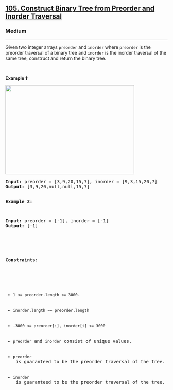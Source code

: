 <h2><a href="https://leetcode.com/problems/construct-binary-tree-from-preorder-and-inorder-traversal/description/">105. Construct Binary Tree from Preorder and Inorder Traversal</a></h2><h3>Medium</h3><hr><div><p>Given two integer arrays <code>preorder</code> and <code>inorder</code> where <code>preorder</code> is the preorder traversal of a binary tree and <code>inorder</code> is the inorder traversal of the same tree, construct and return the binary tree.

<p>&nbsp;</p>
<p><strong>Example 1:</strong></p>
<img alt="" src="https://assets.leetcode.com/uploads/2021/02/19/tree.jpg" style="width: 400px; height: 277px;">
<pre><strong>Input:</strong> preorder = [3,9,20,15,7], inorder = [9,3,15,20,7]
<strong>Output:</strong> [3,9,20,null,null,15,7]

<p><strong>Example 2:</strong></p>
<pre><strong>Input:</strong> preorder = [-1], inorder = [-1]
<strong>Output:</strong> [-1]
<p>&nbsp;</p>

<p><strong>Constraints:</strong></p>

<ul>
	<li><code>1 <= preorder.length <= 3000</code>.</li>
	<li><code>inorder.length == preorder.length</code></li>
    <li><code>-3000 <= preorder[i], inorder[i] <= 3000</code></li>
    <li><code>preorder</code> and <code>inorder</code> consist of unique values.</li>
    <li><code>preorder</code> is guaranteed to be the preorder traversal of the tree.</li>
    <li><code>inorder</code> is guaranteed to be the preorder traversal of the tree.</li>
</ul>
</div>